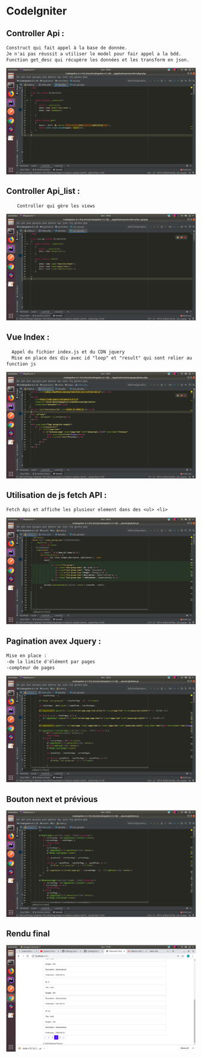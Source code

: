 # CodeIgniter

## Controller Api :
    Construct qui fait appel à la base de donnée.
    Je n'ai pas réussit a utiliser le model pour fair appel a la bdd.
    Function get_desc qui récupère les données et les transform en json. 
![](https://github.com/edouardp44/CodeIgniter/blob/master/images/Screenshot%20from%202019-08-09%2016-50-41.png)

## Controller Api_list :
        Controller qui gère les views
![](https://github.com/edouardp44/CodeIgniter/blob/master/images/Screenshot%20from%202019-08-09%2016-50-45.png)

## Vue Index :
      Appel du fichier index.js et du CDN jquery
      Mise en place des div avec id "loop" et "result" qui sont relier au function js
![](https://github.com/edouardp44/CodeIgniter/blob/master/images/Screenshot%20from%202019-08-09%2016-51-53.png)

## Utilisation de js fetch API : 
    Fetch Api et affiche les plusieur element dans des <ul> <li>
![](https://github.com/edouardp44/CodeIgniter/blob/master/images/Screenshot%20from%202019-08-09%2016-52-19.png)

## Pagination avex Jquery : 
    Mise en place :
    -de la limite d'élément par pages
    -compteur de pages
![](https://github.com/edouardp44/CodeIgniter/blob/master/images/Screenshot%20from%202019-08-09%2016-53-01.png)

## Bouton next et prévious 
![](https://github.com/edouardp44/CodeIgniter/blob/master/images/Screenshot%20from%202019-08-09%2016-53-08.png)

## Rendu final 
![](https://github.com/edouardp44/CodeIgniter/blob/master/images/Screenshot%20from%202019-08-09%2017-24-25.png)
      
  
